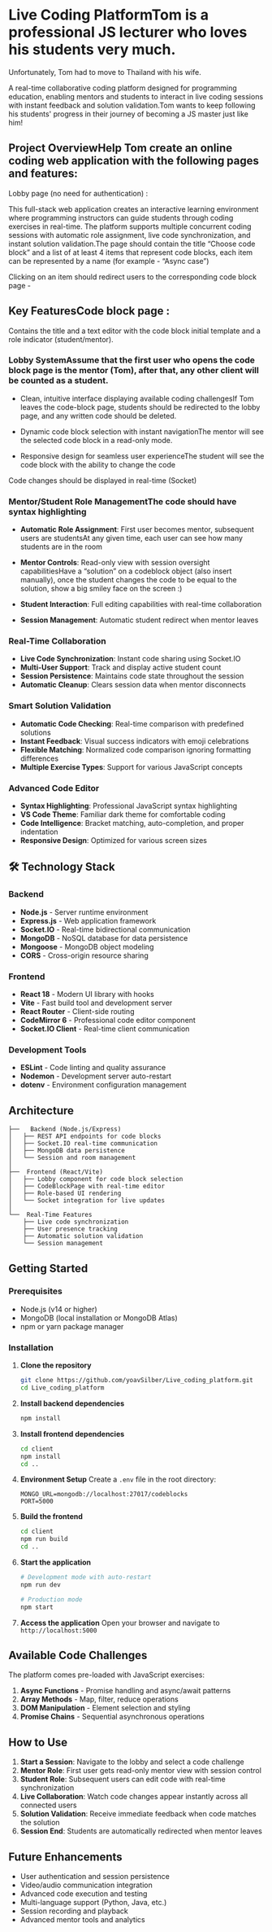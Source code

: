 #  Live Coding PlatformTom is a professional JS lecturer who loves his students very much.

Unfortunately, Tom had to move to Thailand with his wife.

A real-time collaborative coding platform designed for programming education, enabling mentors and students to interact in live coding sessions with instant feedback and solution validation.Tom wants to keep following his students' progress in their journey of becoming a JS master just like him!

##  Project OverviewHelp Tom create an online coding web application with the following pages and features:

Lobby page (no need for authentication) :

This full-stack web application creates an interactive learning environment where programming instructors can guide students through coding exercises in real-time. The platform supports multiple concurrent coding sessions with automatic role assignment, live code synchronization, and instant solution validation.The page should contain the title “Choose code block” and a list of at least 4 items that represent code blocks, each item can be represented by a name (for example - “Async case”)

Clicking on an item should redirect users to the corresponding code block page -

##  Key FeaturesCode block page :

Contains the title and a text editor with the code block initial template and a role indicator (student/mentor).

###  **Lobby System**Assume that the first user who opens the code block page is the mentor (Tom), after that, any other client will be counted as a student.

- Clean, intuitive interface displaying available coding challengesIf Tom leaves the code-block page, students should be redirected to the lobby page, and any written code should be deleted.

- Dynamic code block selection with instant navigationThe mentor will see the selected code block in a read-only mode.

- Responsive design for seamless user experienceThe student will see the code block with the ability to change the code

Code changes should be displayed in real-time (Socket)

###  **Mentor/Student Role Management**The code should have syntax highlighting

- **Automatic Role Assignment**: First user becomes mentor, subsequent users are studentsAt any given time, each user can see how many students are in the room

- **Mentor Controls**: Read-only view with session oversight capabilitiesHave a “solution” on a codeblock object (also insert manually), once the student changes the code to be equal to the solution, show a big smiley face on the screen :)

- **Student Interaction**: Full editing capabilities with real-time collaboration
- **Session Management**: Automatic student redirect when mentor leaves

###  **Real-Time Collaboration**

- **Live Code Synchronization**: Instant code sharing using Socket.IO
- **Multi-User Support**: Track and display active student count
- **Session Persistence**: Maintains code state throughout the session
- **Automatic Cleanup**: Clears session data when mentor disconnects

###  **Smart Solution Validation**

- **Automatic Code Checking**: Real-time comparison with predefined solutions
- **Instant Feedback**: Visual success indicators with emoji celebrations
- **Flexible Matching**: Normalized code comparison ignoring formatting differences
- **Multiple Exercise Types**: Support for various JavaScript concepts

###  **Advanced Code Editor**

- **Syntax Highlighting**: Professional JavaScript syntax highlighting
- **VS Code Theme**: Familiar dark theme for comfortable coding
- **Code Intelligence**: Bracket matching, auto-completion, and proper indentation
- **Responsive Design**: Optimized for various screen sizes

## 🛠 Technology Stack

### **Backend**

- **Node.js** - Server runtime environment
- **Express.js** - Web application framework
- **Socket.IO** - Real-time bidirectional communication
- **MongoDB** - NoSQL database for data persistence
- **Mongoose** - MongoDB object modeling
- **CORS** - Cross-origin resource sharing

### **Frontend**

- **React 18** - Modern UI library with hooks
- **Vite** - Fast build tool and development server
- **React Router** - Client-side routing
- **CodeMirror 6** - Professional code editor component
- **Socket.IO Client** - Real-time client communication

### **Development Tools**

- **ESLint** - Code linting and quality assurance
- **Nodemon** - Development server auto-restart
- **dotenv** - Environment configuration management

##  Architecture

```
├──   Backend (Node.js/Express)
│   ├── REST API endpoints for code blocks
│   ├── Socket.IO real-time communication
│   ├── MongoDB data persistence
│   └── Session and room management
│
├──  Frontend (React/Vite)
│   ├── Lobby component for code block selection
│   ├── CodeBlockPage with real-time editor
│   ├── Role-based UI rendering
│   └── Socket integration for live updates
│
└──  Real-Time Features
    ├── Live code synchronization
    ├── User presence tracking
    ├── Automatic solution validation
    └── Session management
```

##  Getting Started

### Prerequisites

- Node.js (v14 or higher)
- MongoDB (local installation or MongoDB Atlas)
- npm or yarn package manager

### Installation

1. **Clone the repository**

   ```bash
   git clone https://github.com/yoavSilber/Live_coding_platform.git
   cd Live_coding_platform
   ```

2. **Install backend dependencies**

   ```bash
   npm install
   ```

3. **Install frontend dependencies**

   ```bash
   cd client
   npm install
   cd ..
   ```

4. **Environment Setup**
   Create a `.env` file in the root directory:

   ```env
   MONGO_URL=mongodb://localhost:27017/codeblocks
   PORT=5000
   ```

5. **Build the frontend**

   ```bash
   cd client
   npm run build
   cd ..
   ```

6. **Start the application**

   ```bash
   # Development mode with auto-restart
   npm run dev

   # Production mode
   npm start
   ```

7. **Access the application**
   Open your browser and navigate to `http://localhost:5000`

##  Available Code Challenges

The platform comes pre-loaded with JavaScript exercises:

1. **Async Functions** - Promise handling and async/await patterns
2. **Array Methods** - Map, filter, reduce operations
3. **DOM Manipulation** - Element selection and styling
4. **Promise Chains** - Sequential asynchronous operations

##  How to Use

1. **Start a Session**: Navigate to the lobby and select a code challenge
2. **Mentor Role**: First user gets read-only mentor view with session control
3. **Student Role**: Subsequent users can edit code with real-time synchronization
4. **Live Collaboration**: Watch code changes appear instantly across all connected users
5. **Solution Validation**: Receive immediate feedback when code matches the solution
6. **Session End**: Students are automatically redirected when mentor leaves

##  Future Enhancements

- User authentication and session persistence
- Video/audio communication integration
- Advanced code execution and testing
- Multi-language support (Python, Java, etc.)
- Session recording and playback
- Advanced mentor tools and analytics



